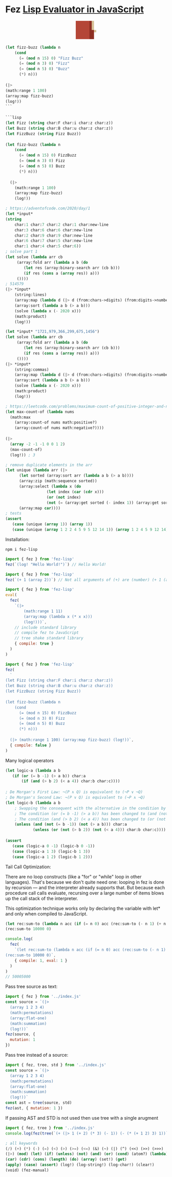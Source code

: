 # Fez [Lisp Evaluator in JavaScript](https://medium.com/@antony.k.tonev/lisp-evaluator-in-javascript-b7ee0d817a58)

<p align="center">
<img width="64" src="./logo.svg"/>
</p>

````lisp
(let fizz-buzz (lambda n
    (cond
      (= (mod n 15) 0) "Fizz Buzz"
      (= (mod n 3) 0) "Fizz"
      (= (mod n 5) 0) "Buzz"
      (*) n)))

(|>
(math:range 1 100)
(array:map fizz-buzz)
(log!))
```

```lisp
(let Fizz (string char:F char:i char:z char:z))
(let Buzz (string char:B char:u char:z char:z))
(let FizzBuzz (string Fizz Buzz))

(let fizz-buzz (lambda n
    (cond
      (= (mod n 15) 0) FizzBuzz
      (= (mod n 3) 0) Fizz
      (= (mod n 5) 0) Buzz
      (*) n)))

  (|>
    (math:range 1 100)
    (array:map fizz-buzz)
    (log!))
````

```lisp
; https://adventofcode.com/2020/day/1
(let *input*
(string
    char:1 char:7 char:2 char:1 char:new-line
    char:3 char:6 char:6 char:new-line
    char:2 char:9 char:9 char:new-line
    char:6 char:7 char:5 char:new-line
    char:1 char:4 char:5 char:6))
; solve part 1
(let solve (lambda arr cb
     (array:fold arr (lambda a b (do
        (let res (array:binary-search arr (cb b)))
        (if res (cons a (array res)) a)))
     ())))
; 514579
(|> *input*
    (string:lines)
    (array:map (lambda d (|> d (from:chars->digits) (from:digits->number))))
    (array:sort (lambda a b (> a b)))
    (solve (lambda x (- 2020 x)))
    (math:product)
    (log!))
```

```lisp
(let *input* "1721,979,366,299,675,1456")
(let solve (lambda arr cb
     (array:fold arr (lambda a b (do
        (let res (array:binary-search arr (cb b)))
        (if res (cons a (array res)) a)))
     ())))
(|> *input*
    (string:commas)
    (array:map (lambda d (|> d (from:chars->digits) (from:digits->number))))
    (array:sort (lambda a b (> a b)))
    (solve (lambda x (- 2020 x)))
    (math:product)
    (log!))
```

```lisp
; https://leetcode.com/problems/maximum-count-of-positive-integer-and-negative-integer/description/
(let max-count-of (lambda nums
  (math:max
    (array:count-of nums math:positive?)
    (array:count-of nums math:negative?))))

(|>
  (array -2 -1 -1 0 0 1 2)
  (max-count-of)
  (log!)) ; 3
```

```lisp
; remove duplicate elements in the arr
(let unique (lambda arr (|>
      (let sorted (array:sort arr (lambda a b (> a b))))
      (array:zip (math:sequence sorted))
      (array:select (lambda x (do
                  (let index (car (cdr x)))
                  (or (not index)
                  (not (= (array:get sorted (- index 1)) (array:get sorted index)))))))
      (array:map car))))
; tests
(assert
   (case (unique (array 1)) (array 1))
   (case (unique (array 1 2 2 4 5 9 5 12 14 1)) (array 1 2 4 5 9 12 14)))
```

Installation:

```
npm i fez-lisp
```

```js
import { fez } from 'fez-lisp'
fez(`(log! "Hello World!")`) // Hello World!
```

```js
import { fez } from 'fez-lisp'
fez(`(+ 1 (array 2))`) // Not all arguments of (+) are (number) (+ 1 (array 2))
```

```js
import { fez } from 'fez-lisp'
eval(
  fez(
    `(|> 
        (math:range 1 11) 
        (array:map (lambda x (* x x))) 
        (log!)))`,
    // include standard library
    // compile fez to JavaScript
    // tree shake standard library
    { compile: true }
  )
)
```

```js
import { fez } from 'fez-lisp'
fez(
  `
(let Fizz (string char:F char:i char:z char:z))
(let Buzz (string char:B char:u char:z char:z))
(let FizzBuzz (string Fizz Buzz))

(let fizz-buzz (lambda n
    (cond
      (= (mod n 15) 0) FizzBuzz
      (= (mod n 3) 0) Fizz
      (= (mod n 5) 0) Buzz
      (*) n)))

  (|> (math:range 1 100) (array:map fizz-buzz) (log!))`,
  { compile: false }
)
```

Many logical operators

```lisp
(let logic-a (lambda a b
   (if (or (= b -1) (> a b)) char:a
       (if (and (> b 2) (< a 4)) char:b char:c))))

; De Morgan's First Law: ¬(P ∧ Q) is equivalent to (¬P ∨ ¬Q)
; De Morgan's Second Law: ¬(P ∨ Q) is equivalent to (¬P ∧ ¬Q)
(let logic-b (lambda a b
    ; Swapping the consequent with the alternative in the condition by using (unless) instead of (if)
    ; The condition (or (= b -1) (> a b)) has been changed to (and (not (= b -1)) (not (> a b))), applying De Morgan's First Law.
    ; The condition (and (> b 2) (< a 4)) has been changed to (or (not (> b 2)) (not (< a 4))), applying De Morgan's Second Law.
    (unless (and (not (= b -1)) (not (> a b))) char:a
            (unless (or (not (> b 2)) (not (< a 4))) char:b char:c))))

(assert
   (case (logic-a 0 -1) (logic-b 0 -1))
   (case (logic-a 1 3) (logic-b 1 3))
   (case (logic-a 1 2) (logic-b 1 2)))
```

Tail Call Optimization:

There are no loop constructs (like a "for" or "while" loop in other languages).
That's because we don't quite need one: looping in fez is done by recursion — and the interpreter already supports that.
But because each procedure call calls evaluate, recursing over a large number of items blows up the call stack of the interpreter.

This optimization technique works only by declaring the variable with let\*
and only when compiled to JavaScript.

```lisp
(let rec:sum-to (lambda n acc (if (= n 0) acc (rec:sum-to (- n 1) (+ n acc)))))
(rec:sum-to 10000 0)
```

```js
console.log(
  fez(
    `(let rec:sum-to (lambda n acc (if (= n 0) acc (rec:sum-to (- n 1) (+ n acc)))))
(rec:sum-to 10000 0)`,
    { compile: 1, eval: 1 }
  )
)
// 50005000
```

Pass tree source as text:

```js
import { fez } from '../index.js'
const source = `(|> 
  (array 1 2 3 4)
  (math:permutations)
  (array:flat-one)
  (math:summation)
  (log!))`
fez(source, {
  mutation: 1
})
```

Pass tree instead of a source:

```js
import { fez, tree, std } from '../index.js'
const source = `(|> 
  (array 1 2 3 4)
  (math:permutations)
  (array:flat-one)
  (math:summation)
  (log!))`
const ast = tree(source, std)
fez(ast, { mutation: 1 })
```

If passing AST and STD is not used then use tree with a single arugment

```js
import { fez, tree } from '../index.js'
console.log(fez(tree(`(+ (|> 1 (+ 2) (* 3) (- 1)) (- (* (+ 1 2) 3) 1))`)))
```

```lisp
; all keywords
(/) (+) (*) (-) (=) (<) (>) (>=) (<=) (&) (~) (|) (^) (<<) (>>) (>>>)
(|>) (mod) (let) (if) (unless) (not) (and) (or) (cond) (atom?) (lambda)
(car) (cdr) (cons) (length) (do) (array) (set!) (get)
(apply) (case) (assert) (log!) (log-string!) (log-char!) (clear!)
(void) (fez-manual)
```
